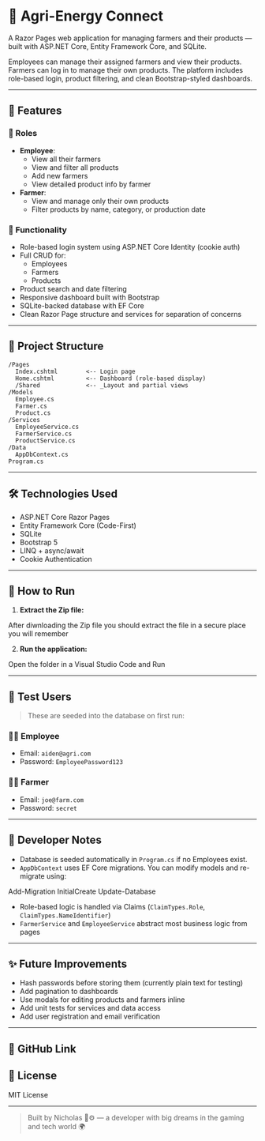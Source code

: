 # 🌿 Agri-Energy Connect

A Razor Pages web application for managing farmers and their products — built with ASP.NET Core, Entity Framework Core, and SQLite.

Employees can manage their assigned farmers and view their products. Farmers can log in to manage their own products. The platform includes role-based login, product filtering, and clean Bootstrap-styled dashboards.

---

## 🚀 Features

### 👥 Roles
- **Employee**:
  - View all their farmers
  - View and filter all products
  - Add new farmers
  - View detailed product info by farmer
- **Farmer**:
  - View and manage only their own products
  - Filter products by name, category, or production date

### 🧰 Functionality
- Role-based login system using ASP.NET Core Identity (cookie auth)
- Full CRUD for:
  - Employees
  - Farmers
  - Products
- Product search and date filtering
- Responsive dashboard built with Bootstrap
- SQLite-backed database with EF Core
- Clean Razor Page structure and services for separation of concerns

---

## 📂 Project Structure

```plaintext
/Pages
  Index.cshtml        <-- Login page
  Home.cshtml         <-- Dashboard (role-based display)
  /Shared             <-- _Layout and partial views
/Models
  Employee.cs
  Farmer.cs
  Product.cs
/Services
  EmployeeService.cs
  FarmerService.cs
  ProductService.cs
/Data
  AppDbContext.cs
Program.cs
````

---

## 🛠 Technologies Used

* ASP.NET Core Razor Pages
* Entity Framework Core (Code-First)
* SQLite
* Bootstrap 5
* LINQ + async/await
* Cookie Authentication

---

## 🧪 How to Run

1. **Extract the Zip file:**

After diwnloading the Zip file you should extract the file in a secure place you will remember

2. **Run the application:**

Open the folder in a Visual Studio Code and Run

---

## 🧪 Test Users

> These are seeded into the database on first run:

### 👨‍💼 Employee

* Email: `aiden@agri.com`
* Password: `EmployeePassword123`

### 👨‍🌾 Farmer

* Email: `joe@farm.com`
* Password: `secret`

---

## 🧠 Developer Notes

* Database is seeded automatically in `Program.cs` if no Employees exist.
* `AppDbContext` uses EF Core migrations. You can modify models and re-migrate using:

Add-Migration InitialCreate
Update-Database

* Role-based logic is handled via Claims (`ClaimTypes.Role`, `ClaimTypes.NameIdentifier`)
* `FarmerService` and `EmployeeService` abstract most business logic from pages

---

## ✨ Future Improvements

* Hash passwords before storing them (currently plain text for testing)
* Add pagination to dashboards
* Use modals for editing products and farmers inline
* Add unit tests for services and data access
* Add user registration and email verification

---

## 🔗 GitHub Link



## 📝 License

MIT License

---

> Built by Nicholas 🧠⚙️ — a developer with big dreams in the gaming and tech world 🌍

